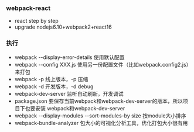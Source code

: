 ### webpack-react
* react step by step
* upgrade nodejs6.10+webpack2+react16
### 执行
* webpack --display-error-details  使用默认配置
* webpack --config XXX.js 使用另一份配置文件（比如webpack.config2.js）来打包
* webpack -p 线上版本，-p 压缩
* webpack -d 开发版本，-d debug    
* webpack-dev-server 监听自动刷新，开发调试
* package.json 要保存当前webpack和webpack-dev-server的版本，所以项目下也要安装
webpack和webpack-dev-server
* webpack --display-modules --sort-modules-by size 按module大小排序
* webpack-bundle-analyzer 包大小的可视化分析工具，优化打包大小很有用